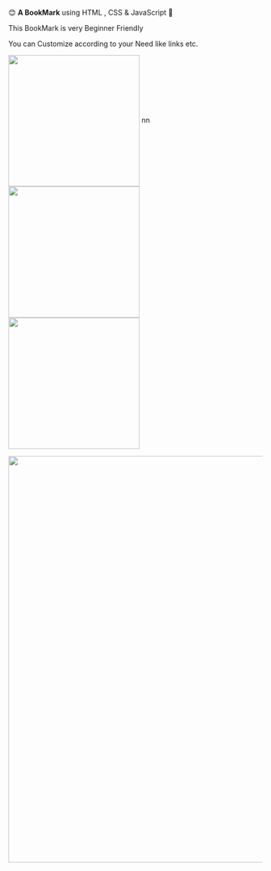 😊 **A BookMark** using HTML , CSS & JavaScript 🩷
<p> This BookMark is very Beginner Friendly </p>
<p> You can Customize according to your Need like links etc. </p>
 
<img align="center" width="260" src="https://github.com/arzoopatra/Fun-Code/blob/main/HTML.png">   nn<img align="center" width="260" src="https://github.com/arzoopatra/Fun-Code/blob/main/CSS.png">     <img align="center" width="260" src="https://github.com/arzoopatra/Fun-Code/blob/main/JavaScript.png">

<img align="center" width="805" src="https://github.com/arzoopatra/Fun-Code/blob/main/Result.png">
